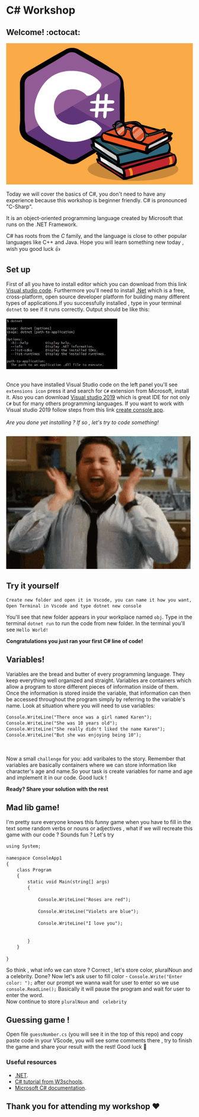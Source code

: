 # C# Workshop

## Welcome! :octocat:

![becode](./images/ccc.png)

Today we will cover the basics of C#, you don't need to have any experience because this workshop is beginner friendly.
C# is pronounced "C-Sharp".

It is an object-oriented programming language created by Microsoft that runs on the .NET Framework.

C# has roots from the _C_ family, and the language is close to other popular languages like C++ and Java.
Hope you will learn something new today , wish you good luck 👍

## Set up

First of all you have to install editor which you can download from this link <a href="https://visualstudio.microsoft.com/vs/community/"> Visual studio code</a>.
Furthermore you'll need to install <a href="https://dotnet.microsoft.com/download"> .Net</a> which is a free, cross-platform, open source developer platform for building many different types of applications.If you successfully installed , type in your terminal `dotnet` to see if it runs correctly.
Output should be like this:
<br></br>
<img src="images/output.jpg" width="300">
##
Once you have installed Visual Studio code on the left panel you'll see `extensions icon` press it and search for `C#` extension from Microsoft, install it.
Also you can download <a href="https://visualstudio.microsoft.com/downloads/"> Visual studio 2019</a> which is great IDE for not only `C#` but for many others programming languages.
If you want to work with Visual studio 2019 follow steps from this link <a href="https://docs.microsoft.com/en-us/visualstudio/get-started/csharp/tutorial-console?view=vs-2019">create console app</a>.
<br></br>
_Are you done yet installing ? If so , let's try to code something!_
##

![excited](images/gif.gif)

## Try it yourself

```
Create new folder and open it in Vscode, you can name it how you want,
Open Terminal in Vscode and type dotnet new console
```

You'll see that new folder appears in your workplace named `obj`.
Type in the terminal `dotnet run` to run the code from new folder.
In the terminal you'll see `Hello World!`

**Congratulations you just ran your first C# line of code!**


## Variables!
Variables are the bread and butter of every programming language. They keep everything well organized  and straight. Variables are containers which allow a program to store different pieces of information inside of them. Once the information is stored inside the variable, that information can then be accessed throughout the program simply by referring to the variable's name.
Look at situation where you will need to use variables:
<br>
``` 
Console.WriteLine("There once was a girl named Karen"); 
Console.WriteLine("She was 10 years old");
Console.WriteLine("She really didn't liked the name Karen");
Console.WriteLine("But she was enjoying being 10");
```
<br></br>
Now a small `challenge` for you: add varibales to the story. Remember that variables are basically containers where we can store information like character's age and name.So your task is create variables for name and age and implement it in our code. Good luck !

**Ready? Share your solution with the rest**
<br>

## Mad lib game!
I'm pretty sure everyone knows this funny game when you have to fill in the text some random verbs or nouns or adjectives , what if we will recreate this game with our code ? Sounds fun ? Let's try
```
using System;

namespace ConsoleApp1
{
    class Program
    {
        static void Main(string[] args)
        {
          
            Console.WriteLine("Roses are red");

            Console.WriteLine("Violets are blue");

            Console.WriteLine("I love you");


        }
    }

}
```
So think , what info we can store ? Correct , let's store color, pluralNoun and a celebrity. Done? Now let's ask user to fill color  - ``Console.Write("Enter color: ");`` after our prompt we wanna wait for user to enter so we use ``console.ReadLine();`` 
Basically it will pause the program and wait for user to enter the word. 
<br>
Now continue to store ``pluralNoun`` and `` celebrity`` 

## Guessing game !
Open file `guessNumber.cs` (you will see it in the top of this repo) and copy paste code in your VScode, you will see some comments there , try to finish the game and share your result with the rest! Good luck :muscle:


### Useful resources
<ul>
  <li><a href="https://www.youtube.com/channel/UCvtT19MZW8dq5Wwfu6B0oxw">.NET</a>.</li>
  <li><a href="https://www.w3schools.com/cs/default.asp">C# tutorial from W3schools</a>.</li>
  <li><a href="https://docs.microsoft.com/en-us/dotnet/csharp/">Microsoft C# documentation</a>.</li>
</ul>  

## Thank you for attending my workshop :heart:
